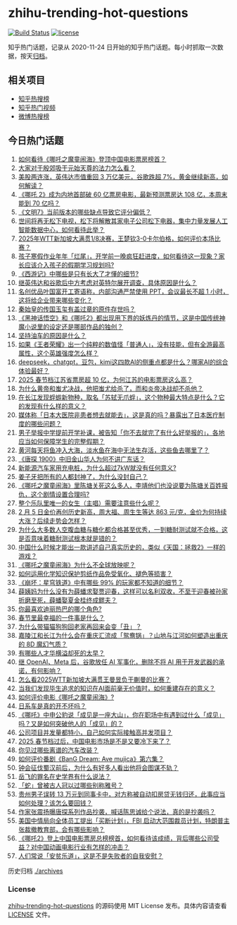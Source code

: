 # zhihu-trending-hot-questions

[![Build Status](https://github.com/justjavac/zhihu-trending-hot-questions/workflows/ci/badge.svg?branch=master)](https://github.com/justjavac/zhihu-trending-hot-questions/actions)
[![license](https://img.shields.io/github/license/justjavac/zhihu-trending-hot-questions)](https://github.com/justjavac/zhihu-trending-hot-questions/blob/master/LICENSE)

知乎热门话题，记录从 2020-11-24
日开始的知乎热门话题。每小时抓取一次数据，按天[归档](./archives)。

## 相关项目

- [知乎热搜榜](https://github.com/justjavac/zhihu-trending-top-search)
- [知乎热门视频](https://github.com/justjavac/zhihu-trending-hot-video)
- [微博热搜榜](https://github.com/justjavac/weibo-trending-hot-search)

## 今日热门话题

<!-- BEGIN -->
<!-- 最后更新时间 Fri Feb 07 2025 09:47:37 GMT+0800 (China Standard Time) -->

1. [如何看待《哪吒之魔童闹海》登顶中国电影票房榜首？](https://www.zhihu.com/question/11214949286)
1. [大家对于殷郊吸干元始天尊的法力怎么看？](https://www.zhihu.com/question/11032999921)
1. [美股两连涨，英伟达市值重回 3 万亿美元，谷歌跌超 7%，黄金继续新高，如何解读？](https://www.zhihu.com/question/11406009969)
1. [《哪吒 2》成为内地首部破 60 亿票房电影，最新预测票房达 108 亿，本周末能到 70 亿吗？](https://www.zhihu.com/question/11448930364)
1. [《文明7》当前版本的哪些缺点导致它评分偏低？](https://www.zhihu.com/question/11317610375)
1. [世间将再无松下电视，松下将解散其家电子公司松下电器，集中力量发展人工智能数据中心，如何看待此举？](https://www.zhihu.com/question/11331936991)
1. [2025年WTT新加坡大满贯1/8决赛，王楚钦3-0卡尔伯格，如何评价本场比赛？](https://www.zhihu.com/question/11462555316)
1. [孩子寒假作业年年「烂尾」，开学前一晚疯狂赶进度，如何看待这一现象？家长应该介入孩子的假期学习规划吗?](https://www.zhihu.com/question/11424404503)
1. [《西游记》中哪些是只有长大了才懂的细节?](https://www.zhihu.com/question/2482352240)
1. [继英伟达和谷歌后中方考虑对英特尔展开调查，具体原因是什么？](https://www.zhihu.com/question/11334564498)
1. [名创优品叶国富开工寄语称，内部沟通严禁使用 PPT，会议最长不超 1 小时，这将给企业带来哪些变化？](https://www.zhihu.com/question/11414052749)
1. [秦始皇的传国玉玺有盖过章的原件存世吗？](https://www.zhihu.com/question/598429077)
1. [《黑神话悟空》和《哪吒2》都出现用下界的妖炼丹的情节，这是中国传统神魔小说里的设定还是哪部作品的独创？](https://www.zhihu.com/question/11167705734)
1. [坚持油车的原因是什么？](https://www.zhihu.com/question/3139858418)
1. [如果《王者荣耀》出一个纯粹的数值怪「普通人」，没有技能，但有全游最高属性，这个英雄强度怎么样？](https://www.zhihu.com/question/11071032326)
1. [deepseek，chatgpt，豆包，kimi这四款AI的侧重点都是什么？哪家AI的综合体验最好？](https://www.zhihu.com/question/10705519013)
1. [2025 春节档江苏省票房超 10 亿，为何江苏的电影票房这么高？](https://www.zhihu.com/question/11334708697)
1. [为什么黄帝和蚩尤决战，他把蚩尤给杀了，而和炎帝决战却不杀他？](https://www.zhihu.com/question/67086259)
1. [在长江发现蜉蝣新物种，取名「苏轼无爪蜉」，这个物种最大特点是什么？它的发现有什么样的意义？](https://www.zhihu.com/question/10714100084)
1. [媒体称「日本大医院非患者想去就能去」，这是真的吗？暴露出了日本医疗制度的哪些问题？](https://www.zhihu.com/question/11327433188)
1. [男子举报中学提前开学补课，被告知「你不去就完了有什么好举报的」，各地应当如何保障学生的完整假期？](https://www.zhihu.com/question/11412416863)
1. [黄河每天将鱼冲入大海，淡水鱼在海中无法生存活，这些鱼去哪里了？](https://www.zhihu.com/question/626045818)
1. [《唐探 1900》中旧金山华人为何不讲广东话？](https://www.zhihu.com/question/11255310171)
1. [新能源汽车家用充电桩，为什么超过7kW就没有任何意义?](https://www.zhihu.com/question/617743731)
1. [姜子牙把所有的人都封神了，为什么没封自己？](https://www.zhihu.com/question/644141444)
1. [《哪吒之魔童闹海》里陈塘关死这么多人，李靖他们也没说要为陈塘关百姓报仇，这个剧情设置合理吗?](https://www.zhihu.com/question/11167522426)
1. [整个乐队里唯一的女生（主唱）需要注意些什么呢？](https://www.zhihu.com/question/643378612)
1. [2 月 5 日金价再创历史新高，周大福、周生生等达 863 元/克，金价为何持续大涨？后续走势会怎样？](https://www.zhihu.com/question/11350925790)
1. [为什么大多数人空腹血糖与糖化都合格甚至优秀，一到糖耐测试就不合格，这是否意味着糖耐测试根本就是错的？](https://www.zhihu.com/question/653265363)
1. [中国什么时候才能出一款讲述自己真实历史的，类似《天国：拯救2》一样的游戏？](https://www.zhihu.com/question/11340623115)
1. [《哪吒之魔童闹海》为什么不全球放映呢？](https://www.zhihu.com/question/11047308448)
1. [如何运用化学知识保护剪纸作品免受氧化、褪色等损害？](https://www.zhihu.com/question/9850578920)
1. [《崩坏：星穹铁道》中有哪些 99% 的玩家都不知道的细节？](https://www.zhihu.com/question/598251503)
1. [薛姨妈为什么没有为薛蟠求娶贾迎春，这样可以名利双收，不至于迎春被孙家折磨至死，薛蟠娶夏金桂终成鳏夫？](https://www.zhihu.com/question/8661733353)
1. [你最喜欢迪丽热巴的哪个角色?](https://www.zhihu.com/question/11215508356)
1. [春节里最幸福的一件事是什么？](https://www.zhihu.com/question/10918645569)
1. [为什么带猫猫狗狗回老家再回来会变「丑」？](https://www.zhihu.com/question/10108927110)
1. [嘉陵江和长江为什么会在重庆汇流成「鸳鸯锅」？山地与江河如何塑造出重庆的 8D 魔幻气质？](https://www.zhihu.com/question/10470164133)
1. [有哪些人才华横溢却死的太早？](https://www.zhihu.com/question/10739277527)
1. [继 OpenAI、Meta 后，谷歌放任 AI 军事化，删除不将 AI 用于开发武器的承诺，有何影响？](https://www.zhihu.com/question/11337005736)
1. [怎么看2025WTT新加坡大满贯王曼昱负于蒯曼的比赛？](https://www.zhihu.com/question/11427346737)
1. [当我们发现毕生追求的知识在AI面前毫无价值时，如何重建存在的意义？](https://www.zhihu.com/question/11103435299)
1. [如何评价电影《哪吒之魔童闹海》?](https://www.zhihu.com/question/11067023635)
1. [日系车是真的开不坏吗？](https://www.zhihu.com/question/7937792476)
1. [《哪吒》中申公豹说「成见是一座大山」，你在职场中有遇到过什么「成见」吗？又是如何突破他人的「成见」的？](https://www.zhihu.com/question/11426951641)
1. [公司项目并发量都特小，自己如何实际接触高并发项目？](https://www.zhihu.com/question/267113602)
1. [2025 春节档过后，中国电影市场是不是又要冷下来了？](https://www.zhihu.com/question/11283051875)
1. [你见过哪些离谱的汽车改装？](https://www.zhihu.com/question/493885469)
1. [如何评价番剧《BanG Dream: Ave mujica》第六集？](https://www.zhihu.com/question/11287873759)
1. [钟会征伐蜀汉前后，为什么有好多人看出他将会图谋不轨？](https://www.zhihu.com/question/11302651319)
1. [岳飞的罪名在史学界有什么说法？](https://www.zhihu.com/question/11271627651)
1. [「蛇」曾被古人冠以过哪些别称雅号？](https://www.zhihu.com/question/10703458544)
1. [贵州男子误转 13 万元到同事卡中，对方称被自动扣房贷无钱归还，此事应当如何处理？该怎么要回钱？](https://www.zhihu.com/question/11318266846)
1. [作家张震扬曝唐探系列作品抄袭，喊话陈思诚给个说法，真的是抄袭吗？](https://www.zhihu.com/question/11367441504)
1. [美国中情局向全体员工提出「买断计划」，FBI 启动大范围裁员计划，特朗普主张裁撤教育部，会有哪些影响？](https://www.zhihu.com/question/11336995122)
1. [《哪吒2》登上中国电影票房总榜榜首，如何看待该成绩，背后哪些公司受益？对中国动画电影行业有怎样的冲击？](https://www.zhihu.com/question/11422265813)
1. [人们常说「安贫乐道」，这是不是失败者的自我安慰？](https://www.zhihu.com/question/11093529945)

<!-- END -->

历史归档 [./archives](./archives)

### License

[zhihu-trending-hot-questions](https://github.com/justjavac/zhihu-trending-hot-questions)
的源码使用 MIT License 发布。具体内容请查看 [LICENSE](./LICENSE) 文件。
